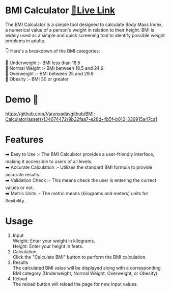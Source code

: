 # BMI Calculator [**🔗Live Link**](https://varunyadavgithub.github.io/BMI-Calculator/)
The BMI Calculator is a simple tool designed to calculate Body Mass Index, a numerical value of a person's weight in relation to their height. 
BMI is widely used as a simple and quick screening tool to identify possible weight problems in adults.<br>

👇 Here's a breakdown of the BMI categories:<br>

🌟 Underweight :- BMI less than 18.5<br>
🌟 Normal Weight :- BMI between 18.5 and 24.9<br>
🌟 Overweight :- BMI between 25 and 29.9<br>
🌟 Obesity :- BMI 30 or greater<br>

# Demo 🎥

https://github.com/Varunyadavgithub/BMI-Calculator/assets/134674472/9b32faa7-e28d-4b5f-b012-336915a47ca1

# Features
➡️ Easy to Use :- The BMI Calculator provides a user-friendly interface, making it accessible to users of all levels.<br>
➡️ Accurate Calculation :- Utilizes the standard BMI formula to provide accurate results.<br>
➡️ Validation Check :- This means check the user is entering the currect values or not.<br>
➡️ Metric Units :- The metric means (kilograms and meters) units for flexibility.<br>

# Usage
1. Input<br>
Weight: Enter your weight in kilograms.<br>
Height: Enter your height in feets.<br>
2. Calculation<br>
Click the "Calculate BMI" button to perform the BMI calculation.<br>
3. Results<br>
The calculated BMI value will be displayed along with a corresponding BMI category (Underweight, Normal Weight, Overweight, or Obesity).<br>
4. Reload<br>
The reload button will reload the page for new input values.<br>



